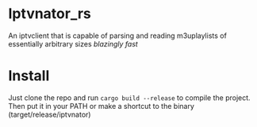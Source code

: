 # Iptvnator_rs

An iptvclient that is capable of parsing and reading m3uplaylists of essentially arbitrary sizes _blazingly fast_

# Install

Just clone the repo and run ```cargo build --release``` to compile the project. Then put it in your PATH or make a shortcut to the binary (target/release/iptvnator)
